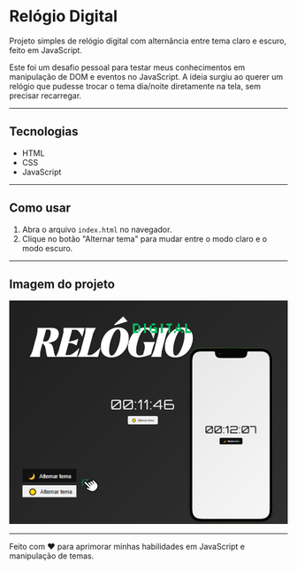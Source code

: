 # Relógio Digital

Projeto simples de relógio digital com alternância entre tema claro e escuro, feito em JavaScript.

Este foi um desafio pessoal para testar meus conhecimentos em manipulação de DOM e eventos no JavaScript. A ideia surgiu ao querer um relógio que pudesse trocar o tema dia/noite diretamente na tela, sem precisar recarregar.

---

## Tecnologias

- HTML
- CSS
- JavaScript

---

## Como usar

1. Abra o arquivo `index.html` no navegador.
2. Clique no botão "Alternar tema" para mudar entre o modo claro e o modo escuro.

---

## Imagem do projeto

![Relógio Digital](relogio.readme.png)

---

Feito com ❤ para aprimorar minhas habilidades em JavaScript e manipulação de temas.
